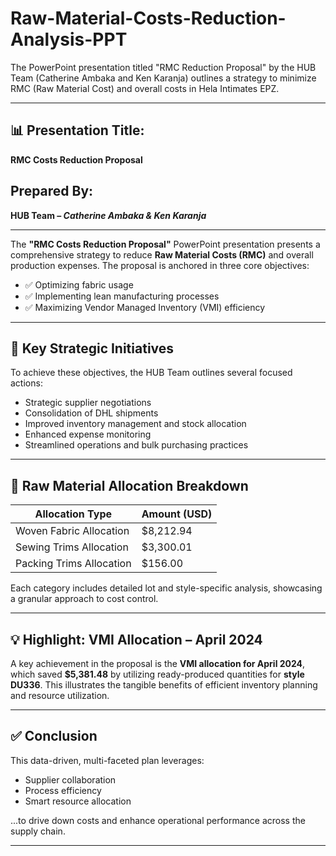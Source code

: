 # Raw-Material-Costs-Reduction-Analysis-PPT
The PowerPoint presentation titled "RMC Reduction Proposal" by the HUB Team (Catherine Ambaka and Ken Karanja) outlines a strategy to minimize RMC (Raw Material Cost) and overall costs in Hela Intimates EPZ.

---
## 📊 Presentation Title:  
**RMC Costs Reduction Proposal**

## Prepared By:  
**HUB Team – *Catherine Ambaka & Ken Karanja***

---

The **"RMC Costs Reduction Proposal"** PowerPoint presentation presents a comprehensive strategy to reduce **Raw Material Costs (RMC)** and overall production expenses. The proposal is anchored in three core objectives:

- ✅ Optimizing fabric usage  
- ✅ Implementing lean manufacturing processes  
- ✅ Maximizing Vendor Managed Inventory (VMI) efficiency

---

## 🔧 Key Strategic Initiatives

To achieve these objectives, the HUB Team outlines several focused actions:

- Strategic supplier negotiations  
- Consolidation of DHL shipments  
- Improved inventory management and stock allocation  
- Enhanced expense monitoring  
- Streamlined operations and bulk purchasing practices

---

## 🧾 Raw Material Allocation Breakdown

| Allocation Type          | Amount (USD) |
|--------------------------|--------------|
| Woven Fabric Allocation  | $8,212.94    |
| Sewing Trims Allocation  | $3,300.01    |
| Packing Trims Allocation | $156.00      |

Each category includes detailed lot and style-specific analysis, showcasing a granular approach to cost control.

---

## 💡 Highlight: VMI Allocation – April 2024

A key achievement in the proposal is the **VMI allocation for April 2024**, which saved **$5,381.48** by utilizing ready-produced quantities for **style DU336**. This illustrates the tangible benefits of efficient inventory planning and resource utilization.

---

## ✅ Conclusion

This data-driven, multi-faceted plan leverages:

- Supplier collaboration  
- Process efficiency  
- Smart resource allocation  

...to drive down costs and enhance operational performance across the supply chain.

---
